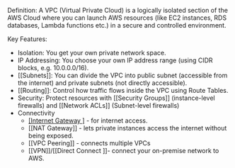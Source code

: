 Definition:
A VPC (Virtual Private Cloud) is a logically isolated section of the AWS Cloud where you can launch AWS resources (like EC2 instances, RDS databases, Lambda functions etc.) in a secure and controlled environment.

Key Features:
- Isolation: You get your own private network space.
- IP Addressing: You choose your own IP address range (using CIDR blocks, e.g. 10.0.0.0/16).
- [[Subnets]]: You can divide the VPC into public subnet (accessible from the internet) and private subnets (not directly accessible).
- [[Routing]]: Control how traffic flows inside the VPC using Route Tables.
- Security: Protect resources with [[Security Groups]] (instance-level firewalls) and [[Network ACLs]] (Subnet-level firewalls)
- Connectivity
	- [[Internet Gateway ]](IGT) - for internet access.
	- [[NAT Gateway]] - lets private instances access the internet without being exposed.
	- [[VPC Peering]] - connects multiple VPCs
	- [[VPN]]/[[Direct Connect ]]- connect your on-premise network to AWS.